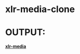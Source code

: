 # xlr-media-clone
# OUTPUT:

**[xlr-media](https://htmlpreview.github.io/?https://github.com/KJ-7701/Zomato-Landing-Page/blob/main/index.html)**
